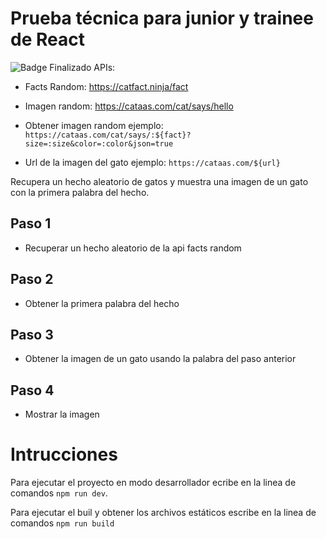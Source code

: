 # Prueba técnica para junior y trainee de React
![Badge Finalizado](https://img.shields.io/badge/status-Completado-green?style=plastic)
APIs:
- Facts Random: https://catfact.ninja/fact
- Imagen random: https://cataas.com/cat/says/hello
- Obtener imagen random ejemplo: `https://cataas.com/cat/says/:${fact}?size=:size&color=:color&json=true`

- Url de la imagen del gato ejemplo: `https://cataas.com/${url}`

Recupera un hecho aleatorio de gatos y muestra una imagen de un gato con la primera palabra del hecho.

## Paso 1
- Recuperar un hecho aleatorio de la api facts random
## Paso 2
- Obtener la primera palabra del hecho
## Paso 3
- Obtener la imagen de un gato usando la palabra del paso anterior
## Paso 4
- Mostrar la imagen

# Intrucciones 
Para ejecutar el proyecto en modo desarrollador ecribe en la linea de comandos `npm run dev`.

Para ejecutar el buil y obtener los archivos estáticos escribe en la linea de comandos `npm run build`

